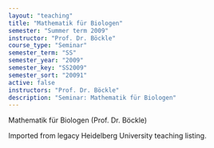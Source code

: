```yaml
---
layout: "teaching"
title: "Mathematik für Biologen"
semester: "Summer term 2009"
instructor: "Prof. Dr. Böckle"
course_type: "Seminar"
semester_term: "SS"
semester_year: "2009"
semester_key: "SS2009"
semester_sort: "20091"
active: false
instructors: "Prof. Dr. Böckle"
description: "Seminar: Mathematik für Biologen"
---
```


Mathematik für Biologen (Prof. Dr. Böckle)

Imported from legacy Heidelberg University teaching listing.